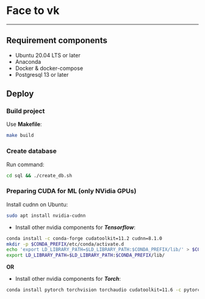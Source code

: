 # Face to vk

---

## Requirement components

- Ubuntu 20.04 LTS or later
- Anaconda
- Docker & docker-compose
- Postgresql 13 or later

## Deploy

### Build project

Use **Makefile**:

```bash
make build
```

### Create database

Run command:

```bash
cd sql && ./create_db.sh
```

### Preparing CUDA for ML (only NVidia GPUs)

Install cudnn on Ubuntu:

```bash
sudo apt install nvidia-cudnn
```

- Install other nvidia components for ***Tensorflow***:
```bash
conda install -c conda-forge cudatoolkit=11.2 cudnn=8.1.0
mkdir -p $CONDA_PREFIX/etc/conda/activate.d
echo 'export LD_LIBRARY_PATH=$LD_LIBRARY_PATH:$CONDA_PREFIX/lib/' > $CONDA_PREFIX/etc/conda/activate.d/env_vars.sh
export LD_LIBRARY_PATH=$LD_LIBRARY_PATH:$CONDA_PREFIX/lib/
```

**OR**

- Install other nvidia components for ***Torch***:
```bash
conda install pytorch torchvision torchaudio cudatoolkit=11.6 -c pytorch -c conda-forge
```
